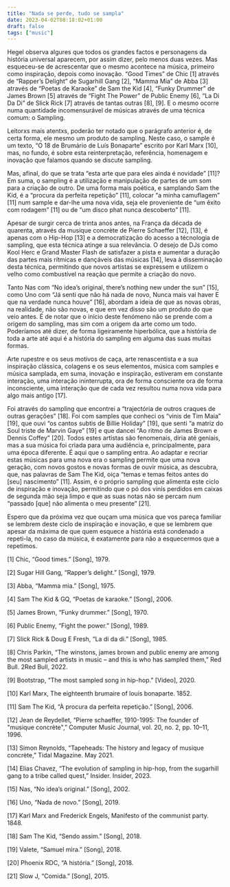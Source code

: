 ```yaml
---
title: "Nada se perde, tudo se sampla"
date: 2023-04-02T08:18:02+01:00
draft: false
tags: ["music"]
---
```




Hegel observa algures que todos os grandes factos e personagens da história universal aparecem, por assim dizer, pelo menos duas vezes. Mas esqueceu-se de acrescentar que o mesmo acontece na música, primeiro como inspiração, depois como inovação. “Good Times” de Chic [1] através de “Rapper’s Delight” de Sugarhill Gang [2], “Mamma Mia” de Abba [3] através de “Poetas de Karaoke” de Sam the Kid [4], “Funky Drummer” de James Brown [5] através de “Fight The Power” de Public Enemy [6], “La Di Da Di” de Slick Rick [7] através de tantas outras [8], [9]. E o mesmo ocorre numa quantidade incomensurável de músicas através de uma técnica comum: o Sampling.

Leitorxs mais atentxs, poderão ter notado que o parágrafo anterior é, de certa forma, ele mesmo um produto de sampling. Neste caso, o sample é um texto, “O 18 de Brumário de Luís Bonaparte” escrito por Karl Marx [10], mas, no fundo, é sobre esta reinterpretação, referência, homenagem e inovação que falamos quando se discute sampling.

Mas, afinal, do que se trata “esta arte que para eles ainda é novidade” [11]? Em suma, o sampling é a utilização e manipulação de partes de um som para a criação de outro. De uma forma mais poética, e samplando Sam the Kid, é a “procura da perfeita repetição” [11], colocar “a minha camuflagem” [11] num sample e dar-lhe uma nova vida, seja ele proveniente de “um êxito com rodagem” [11] ou de “um disco phat nunca descoberto” [11].

Apesar de surgir cerca de trinta anos antes, na França da década de quarenta, através da musique concrète de Pierre Schaeffer [12], [13], é apenas com o Hip-Hop [13] e a democratização do acesso a técnologia de sampling, que esta técnica atinge a sua relevância. O desejo de DJs como Kool Herc e Grand Master Flash de satisfazer a pista e aumentar a duração das partes mais rítmicas e dançáveis das músicas [14], leva à disseminação desta técnica, permitindo que novos artistas se expressem e utilizem o velho como combustível na reação que permite a criação do novo.

Tanto Nas com “No idea’s original, there’s nothing new under the sun” [15], como Uno com “Já senti que não há nada de novo, Nunca mais vai haver E que na verdade nunca houve” [16], abordam a ideia de que as novas obras, na realidade, não são novas, e que em vez disso são um produto do que veio antes. É de notar que o início deste fenómeno não se prende com a origem do sampling, mas sim com a origem da arte como um todo. Poderíamos até dizer, de forma ligeiramente hiperbólica, que a história de toda a arte até aqui é a história do sampling em alguma das suas muitas formas.

Arte rupestre e os seus motivos de caça, arte renascentista e a sua inspiração clássica, colagens e os seus elementos, música com samples e música samplada, em suma, inovação e inspiração, estiveram em constante interação, uma interação ininterrupta, ora de forma consciente ora de forma inconsciente, uma interação que de cada vez resultou numa nova vida para algo mais antigo [17].

Foi através do sampling que encontrei a “trajectória de outros craques de outras gerações” [18]. Foi com samples que conheci os “vinis de Tim Maia” [19], que ouvi “os cantos subtis de Billie Holiday” [19], que senti “a matriz do Soul triste de Marvin Gaye” [19] e que dancei “Ao ritmo de James Brown e Dennis Coffey” [20]. Todos estes artistas são fenomenais, diria até geniais, mas a sua música foi criada para uma audiência e, principalmente, para uma época diferente. É aqui que o sampling entra. Ao adaptar e recriar estas músicas para uma nova era o sampling permite que uma nova geração, com novos gostos e novas formas de ouvir música, as descubra, que, nas palavras de Sam The Kid, oiça “temas e temas feitos antes do [seu] nascimento” [11]. Assim, é o próprio sampling que alimenta este ciclo de inspiração e inovação, permitindo que o pó dos vinís perdidos em caixas de segunda mão seja limpo e que as suas notas não se percam num “passado [que] não alimenta o meu presente” [21].

Espero que da próxima vez que ouçam uma música que vos pareça familiar se lembrem deste ciclo de inspiração e inovação, e que se lembrem que apesar da máxima de que quem esquece a história está condenado a repeti-la, no caso da música, é exatamente para não a esquecermos que a repetimos.

[1] Chic, “Good times.” [Song], 1979.

[2] Sugar Hill Gang, “Rapper’s delight.” [Song], 1979.

[3] Abba, “Mamma mia.” [Song], 1975.

[4] Sam The Kid & GQ, “Poetas de karaoke.” [Song], 2006.

[5] James Brown, “Funky drummer.” [Song], 1970.

[6] Public Enemy, “Fight the power.” [Song], 1989.

[7] Slick Rick & Doug E Fresh, “La di da di.” [Song], 1985.

[8] Chris Parkin, “The winstons, james brown and public enemy are among the
most sampled artists in music – and this is who has sampled them,” Red Bull.
2Red Bull, 2022.

[9] Bootstrap, “The most sampled song in hip-hop.” [Video], 2020.

[10] Karl Marx, The eighteenth brumaire of louis bonaparte. 1852.

[11] Sam The Kid, “À procura da perfeita repetição.” [Song], 2006.

[12] Jean de Reydellet, “Pierre schaeffer, 1910-1995: The founder of "musique
concrète",” Computer Music Journal, vol. 20, no. 2, pp. 10–11, 1996.

[13] Simon Reynolds, “Tapeheads: The history and legacy of musique concrète,”
Tidal Magazine. May 2021.

[14] Elias Chavez, “The evolution of sampling in hip-hop, from the sugarhill
gang to a tribe called quest,” Insider. Insider, 2023.

[15] Nas, “No idea’s original.” [Song], 2002.

[16] Uno, “Nada de novo.” [Song], 2019.

[17] Karl Marx and Frederick Engels, Manifesto of the communist party. 1848.

[18] Sam The Kid, “Sendo assim.” [Song], 2018.

[19] Valete, “Samuel mira.” [Song], 2018.

[20] Phoenix RDC, “A história.” [Song], 2018.

[21] Slow J, “Comida.” [Song], 2015.

